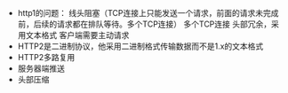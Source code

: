 - http1的问题：
    线头阻塞（TCP连接上只能发送一个请求，前面的请求未完成前，后续的请求都在排队等待。多个TCP连接）
    多个TCP连接
    头部冗余，采用文本格式
    客户端需要主动请求
-  HTTP2是二进制协议，他采用二进制格式传输数据而不是1.x的文本格式
- HTTP2多路复用
- 服务器端推送
- 头部压缩
